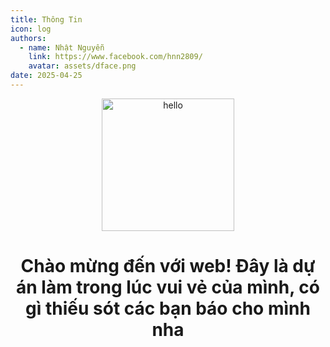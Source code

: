 ```yaml
---
title: Thông Tin
icon: log
authors:
  - name: Nhật Nguyễn
    link: https://www.facebook.com/hnn2809/
    avatar: assets/dface.png
date: 2025-04-25
---
```

<div align="center">
  <img src="assets/catbark.mp4" width="212" alt="hello">
  
<h1 align="center">Chào mừng đến với web! Đây là dự án làm trong lúc vui vẻ của mình, có gì thiếu sót các bạn báo cho mình nha</h1>

